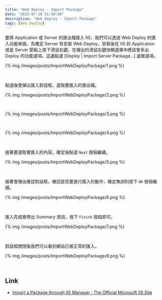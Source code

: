 ```yaml
---
title: "Web Deploy - Import Package"
date: "2015-07-10 21:48:00"
description: "Web Deploy - Import Package"
tags: [Web Deploy]
---
```



要將 Application 或 Server 的匯出檔匯入 IIS，我們可以透過 Web Deploy 的匯入功能來做。先確定 Server 有安裝 Web Deploy，安裝後在 IIS 的 Application 或是 Server 節點上按下滑鼠右鍵，在彈出的滑鼠右鍵快顯選單中應該會多出 Deploy 的功能選項。這邊點選 [Deploy | Import Server Package…] 選單選項。  

<!-- More -->


{% img /images/posts/ImportWebDeployPackage/1.png %}

<br/>


點選後會彈出匯入對話框，選取要匯入的匯出檔。  

{% img /images/posts/ImportWebDeployPackage/2.png %}

<br/>


{% img /images/posts/ImportWebDeployPackage/3.png %}

<br/>


{% img /images/posts/ImportWebDeployPackage/4.png %}

<br/>


接著要選取要匯入的內容。確定後點選 `Next` 按鈕繼續。  

{% img /images/posts/ImportWebDeployPackage/5.png %}

<br/>


接著會彈出確認對話框，確認是否要進行匯入的動作，確定無誤則按下 `OK` 按鈕繼續。  

{% img /images/posts/ImportWebDeployPackage/6.png %}

<br/>


匯入完成會帶出 Summary 資訊，按下 `Finish` 按鈕即可。  

{% img /images/posts/ImportWebDeployPackage/7.png %}

<br/>


對話框關閉後我們可以看到網站已被正常的匯入。  

{% img /images/posts/ImportWebDeployPackage/8.png %}

<br/>


Link
----
* [Import a Package through IIS Manager : The Official Microsoft IIS Site](http://www.iis.net/learn/publish/using-web-deploy/import-a-package-through-iis-manager)
